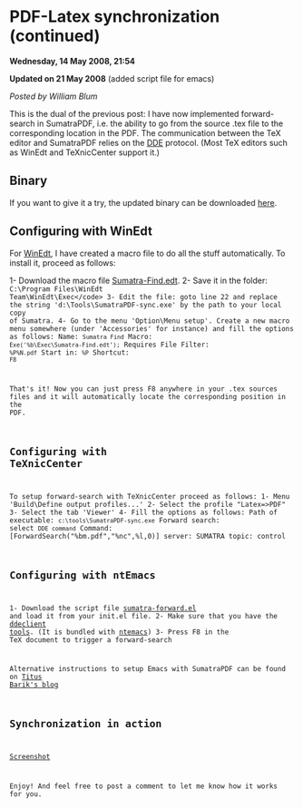 <script type="text/javascript">
var metadata = { 
    blogVersion : 1,
    entryId : 'entry080515-065447',
    publishDate : 'Wed, 21 Oct 2015 17:53:16 +0000',
    postDate : '2008-05-15 04:54:47',
    legacyViews : 53072 // as of Oct 30th 2015
};
</script>

# PDF-Latex synchronization (continued) 
**Wednesday, 14 May 2008, 21:54**

**Updated on 21 May 2008** (added script file for emacs)

_Posted by William Blum_


This is the dual of the previous post: I have now implemented forward-search in SumatraPDF, i.e. the ability to go from the source .tex file to the corresponding location in the PDF. The communication between the TeX editor and SumatraPDF relies on the [DDE](http://en.wikipedia.org/wiki/Dynamic_Data_Exchange) protocol. (Most TeX editors such as WinEdt and TeXnicCenter support it.)


## Binary

If you want to give it a try, the updated binary can be downloaded [here](http://william.famille-blum.org/software/sumatra/SumatraPDF-sync.exe).


## Configuring with WinEdt

For [WinEdt](http://www.winedt.com/), I have created a macro file to do all the stuff automatically. To install it, proceed as follows:

1- Download the macro file [Sumatra-Find.edt](http://william.famille-blum.org/software/sumatra/Sumatra-Find.edt).
2- Save it in the folder: <code>C:\Program Files\WinEdt Team\WinEdt\Exec\</code>
3- Edit the file: goto line 22 and replace the string 'd:\Tools\SumatraPDF-sync.exe' by the path to your local copy of Sumatra.
4- Go to the menu 'Option\Menu setup'. Create a new macro menu somewhere (under 'Accessories' for instance) and fill the options as follows:
 Name: <code>Sumatra Find</code>
 Macro: <code>Exe('%b\Exec\Sumatra-Find.edt');</code>
 Requires File Filter: <code>%P\%N.pdf</code>
 Start in: <code>%P</code>
 Shortcut: <code>F8</code>

That's it! Now you can just press F8 anywhere in your .tex sources files and it will automatically locate the corresponding position in the PDF.


## Configuring with TeXnicCenter

To setup forward-search with TeXnicCenter proceed as follows:
1- Menu 'Build\Define output profiles...'
2- Select the profile "Latex=>PDF"
3- Select the tab 'Viewer'
4- Fill the options as follows:
 Path of executable: <code>c:\tools\SumatraPDF-sync.exe</code>
 Forward search: select <code>DDE command</code>
 Command: [ForwardSearch("%bm.pdf","%nc",%l,0)]
 server: SUMATRA
 topic: control


## Configuring with ntEmacs

1- Download the script file [sumatra-forward.el](http://william.famille-blum.org/software/sumatra/sumatra-forward.el) and load it from your init.el file.
2- Make sure that you have the [ddeclient tools](http://ftp.gnu.org/old-gnu/emacs/windows/docs/ntemacs/contrib/ddeclient.zip). 
(It is bundled with [ntemacs](http://ntemacs.sourceforge.net/))
3- Press F8 in the TeX document to trigger a forward-search

Alternative instructions to setup Emacs with SumatraPDF can be found on
[Titus Barik's blog](http://www.barik.net/archive/2012/07/18/154432/)


## Synchronization in action

[Screenshot](http://william.famille-blum.org/software/sumatra/sumatra-sync.png)

Enjoy! And feel free to post a comment to let me know how it works for you.